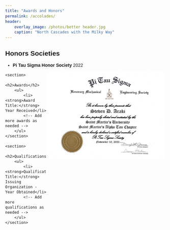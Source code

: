 ```yaml
---
title: "Awards and Honors"
permalink: /accolades/
header:
    overlay_image: /photos/better header.jpg
    caption: "North Cascades with the Milky Way"
---
```


<html>
<style>
        body {
            font-family: Arial, sans-serif;
            margin: 0px;
        }
        .title {
            font-weight: bold;
        }
        .image {
            float: right; /* Float the image to the right */
            width: 375px; /* Set the width of the image as desired */
        }
    </style>

<section>
        <h2>Honors Societies</h2>
        <ul>
            <li><strong>Pi Tau Sigma Honor Society</strong> 2022 </li>
            <!-- Add more honor societies as needed -->
        </ul>
        <img src="/photos/PI TAU SIGMA.jpg" alt="Honors Society" class="image">
    </section>

    <section>
        <h2>Awards</h2>
        <ul>
            <li><strong>Award Title:</strong> Year Received</li>
            <!-- Add more awards as needed -->
        </ul>
    </section>

    <section>
        <h2>Qualifications</h2>
        <ul>
            <li><strong>Qualification Title:</strong> Issuing Organization - Year Obtained</li>
            <!-- Add more qualifications as needed -->
        </ul>
    </section>
</html>